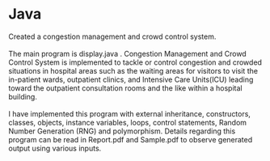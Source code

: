 # Java
 Created a congestion management and crowd control system.
 <br/><br/>
 The main program is display.java . Congestion Management and Crowd Control System is implemented to tackle or control congestion and crowded situations in hospital areas such as the waiting areas for visitors to visit the in-patient wards, outpatient clinics, and Intensive Care Units(ICU) leading toward the outpatient consultation rooms and the like within a hospital building.
<br/> <br/>
I have implemented this program with external inheritance, constructors, classes, objects, instance variables, loops, control statements, Random Number Generation (RNG) and polymorphism. Details regarding this program can be read in Report.pdf and Sample.pdf to observe generated output using various inputs.
